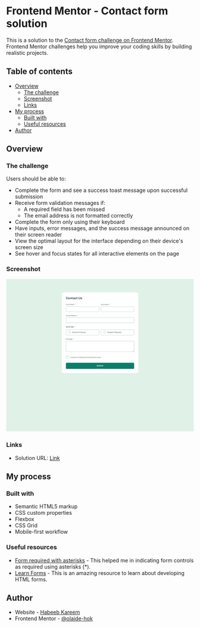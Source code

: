 # Frontend Mentor - Contact form solution

This is a solution to the [Contact form challenge on Frontend Mentor](https://www.frontendmentor.io/challenges/contact-form--G-hYlqKJj). Frontend Mentor challenges help you improve your coding skills by building realistic projects.

## Table of contents

- [Overview](#overview)
  - [The challenge](#the-challenge)
  - [Screenshot](#screenshot)
  - [Links](#links)
- [My process](#my-process)
  - [Built with](#built-with)
  - [Useful resources](#useful-resources)
- [Author](#author)

## Overview

### The challenge

Users should be able to:

- Complete the form and see a success toast message upon successful submission
- Receive form validation messages if:
  - A required field has been missed
  - The email address is not formatted correctly
- Complete the form only using their keyboard
- Have inputs, error messages, and the success message announced on their screen reader
- View the optimal layout for the interface depending on their device's screen size
- See hover and focus states for all interactive elements on the page

### Screenshot

![](./contact-form.png)

### Links

- Solution URL: [Link](https://olaide-hok.github.io/contact-form/)

## My process

### Built with

- Semantic HTML5 markup
- CSS custom properties
- Flexbox
- CSS Grid
- Mobile-first workflow

### Useful resources

- [Form required with asterisks](https://www.accessibility-developer-guide.com/examples/forms/required/) - This helped me in indicating form controls as required using asterisks (\*).
- [Learn Forms](https://web.dev/learn/forms) - This is an amazing resource to learn about developing HTML forms.

## Author

- Website - [Habeeb Kareem](https://habeeb-dev.netlify.app)
- Frontend Mentor - [@olaide-hok](https://www.frontendmentor.io/profile/olaide-hok)
